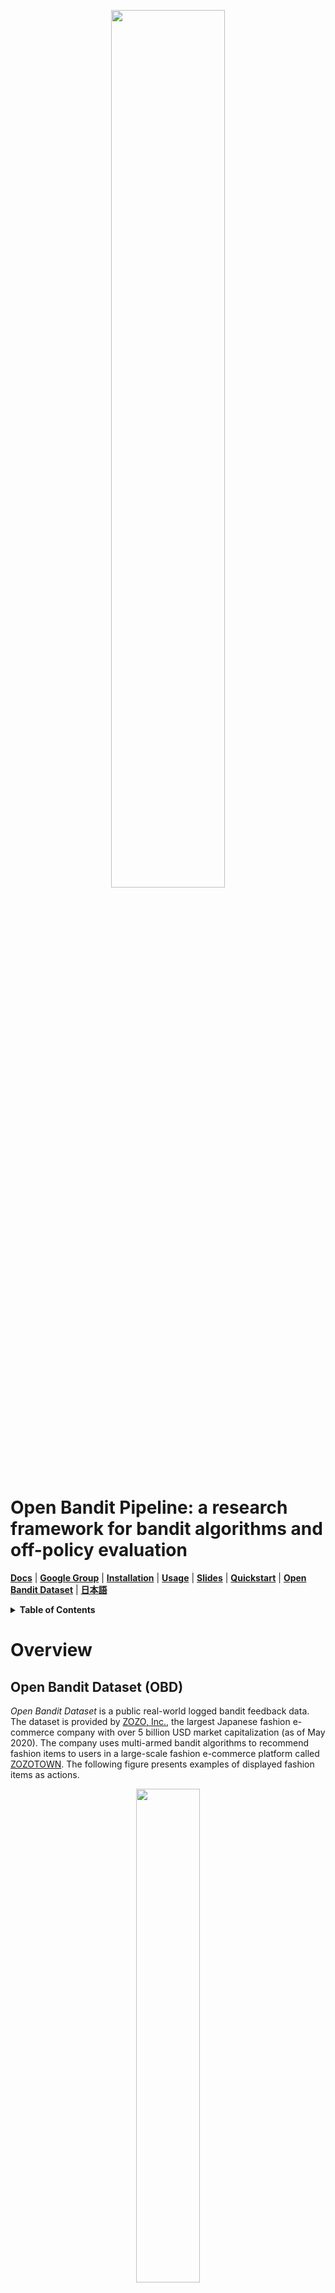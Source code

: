 <p align="center">
  <img width="60%" src="./images/logo.png" />
</p>

# Open Bandit Pipeline: a research framework for bandit algorithms and off-policy evaluation

**[Docs](https://zr-obp.readthedocs.io/en/latest/)** | **[Google Group](https://groups.google.com/g/open-bandit-project)** | **[Installation](#installation)** | **[Usage](#usage)** | **[Slides](./slides/slides_EN.pdf)** | **[Quickstart](./examples/quickstart)** | **[Open Bandit Dataset](./obd)** | **[日本語](./README_JN.md)**

<details>
<summary><strong>Table of Contents</strong></summary>

- [Open Bandit Pipeline: a research framework for bandit algorithms and off-policy evaluation](#open-bandit-pipeline-a-research-framework-for-bandit-algorithms-and-off-policy-evaluation)
- [Overview](#overview)
  - [Open Bandit Dataset (OBD)](#open-bandit-dataset-obd)
  - [Open Bandit Pipeline (OBP)](#open-bandit-pipeline-obp)
    - [Algorithms and OPE Estimators Supported](#algorithms-and-ope-estimators-supported)
  - [Topics and Tasks](#topics-and-tasks)
- [Installation](#installation)
- [Usage](#usage)
  - [(1) Data loading and preprocessing](#1-data-loading-and-preprocessing)
  - [(2) Off-Policy Learning](#2-off-policy-learning)
  - [(3) Off-Policy Evaluation](#3-off-policy-evaluation)
- [Citation](#citation)
- [Google Group](#google-group)
- [Contribution](#contribution)
- [License](#license)
- [Project Team](#project-team)
- [Contact](#contact)
- [References](#references)

</details>

# Overview

## Open Bandit Dataset (OBD)

*Open Bandit Dataset* is a public real-world logged bandit feedback data.
The dataset is provided by [ZOZO, Inc.](https://corp.zozo.com/en/about/profile/), the largest Japanese fashion e-commerce company with over 5 billion USD market capitalization (as of May 2020).
The company uses multi-armed bandit algorithms to recommend fashion items to users in a large-scale fashion e-commerce platform called [ZOZOTOWN](https://zozo.jp/).
The following figure presents examples of displayed fashion items as actions.

<p align="center">
  <img width="45%" src="./images/recommended_fashion_items.png" />
  <figcaption>
  <p align="center">
  Recommended fashion items as actions in the ZOZOTOWN recommendation interface
  </p>
  </figcaption>
</p>

We collected the data in a 7-day experiment in late November 2019 on three “campaigns,” corresponding to all, men's, and women's items, respectively. Each campaign randomly used either the Uniform Random policy or the Bernoulli Thompson Sampling (Bernoulli TS) policy for the data collection. This dataset is unique in that it
contains a set of *multiple* logged bandit feedback datasets collected by running different policies on the same platform. This enables realistic and reproducible experimental comparisons of different OPE estimators for the first time (see [our documentation](https://zr-obp.readthedocs.io/en/latest/evaluation_ope.html) for the details of the evaluation of OPE protocol with the Open Bandit Dataset).

<p align="center">
  <img width="90%" src="./images/obd_stats.png" />
</p>

The small size version of our data is available at [obd](./obd).
One can use this example data to run some [examples](./examples).
We release the full size version of our data at [https://research.zozo.com/data.html](https://research.zozo.com/data.html).
Please download the full size version for research uses.
Please see [obd/README.md](./obd/README.md) for the dataset description.

## Open Bandit Pipeline (OBP)

*Open Bandit Pipeline* is an open-source Python software including a series of modules for implementing dataset preprocessing, policy learning methods, and OPE estimators. Our software provides a complete, standardized experimental procedure for OPE research, ensuring that performance comparisons are fair, transparent, and reproducible. It also enables fast and accurate OPE implementation through a single unified interface, simplifying the practical use of OPE.

<p align="center">
  <img width="80%" src="./images/overview.png" />
  <figcaption>
  <p align="center">
    Overview of the Open Bandit Pipeline
  </p>
  </figcaption>
</p>

Open Bandit Pipeline consists of the following main modules.

- [**dataset module**](./obp/dataset/): This module provides a data loader for Open Bandit Dataset and a flexible interface for handling logged bandit feedback. It also provides tools to generate synthetic bandit data and transform multi-class classification data to bandit data.
- [**policy module**](./obp/policy/): This module provides interfaces for implementing new online and offline bandit policies. It also implements several standard policy learning methods.
- [**simulator module**](./obp/simulator/): This module provides functions for conducting offline bandit simulation. This module is necessary only when we want to implement the ReplayMethod to evaluate the performance of online or adaptive bandit policies with logged bandit data. Please refer to [examples/quickstart/online.ipynb](./examples/quickstart/online.ipynb) for the quickstart guide of implementing OPE of online bandit algorithms.
- [**ope module**](./obp/ope/): This module provides interfaces for implementing OPE estimators. It also implements several standard and advanced OPE estimators.

### Algorithms and OPE Estimators Supported

<details>
<summary><strong>Bandit Algorithms </strong>(click to expand)</summary>
<br>

- Online
  - Context-free
    - Random
    - Epsilon Greedy
    - Bernoulli Thompson Sampling
  - Contextual (Linear)
    - Linear Epsilon Greedy
    - [Linear Thompson Sampling](http://proceedings.mlr.press/v28/agrawal13)
    - [Linear Upper Confidence Bound](https://dl.acm.org/doi/pdf/10.1145/1772690.1772758)
  - Contextual (Logistic)
    - Logistic Epsilon Greedy
    - [Logistic Thompson Sampling](https://papers.nips.cc/paper/4321-an-empirical-evaluation-of-thompson-sampling)
    - [Logistic Upper Confidence Bound](https://dl.acm.org/doi/10.1145/2396761.2396767)
- Offline (Off-Policy Learning)
  - [Inverse Probability Weighting (IPW) Learner](https://arxiv.org/abs/1503.02834)

</details>

<details>
<summary><strong>OPE Estimators </strong>(click to expand)</summary>
<br>

- [Replay Method (RM)](https://arxiv.org/abs/1003.5956)
- [Direct Method (DM)](https://arxiv.org/abs/0812.4044)
- [Inverse Probability Weighting (IPW)](https://scholarworks.umass.edu/cgi/viewcontent.cgi?article=1079&context=cs_faculty_pubs)
- [Self-Normalized Inverse Probability Weighting (SNIPW)](https://papers.nips.cc/paper/5748-the-self-normalized-estimator-for-counterfactual-learning)
- [Doubly Robust (DR)](https://arxiv.org/abs/1503.02834)
- [Switch Estimators](https://arxiv.org/abs/1612.01205)
- [More Robust Doubly Robust (MRDR)](https://arxiv.org/abs/1802.03493)
- [Doubly Robust with Optimistic Shrinkage (DRos)](https://arxiv.org/abs/1907.09623)
- [Double Machine Learning (DML)](https://arxiv.org/abs/2002.08536)

</details>

Please refer to to our [documentation](https://zr-obp.readthedocs.io/en/latest/ope.html) for the basic formulation of OPE and the definitions of the estimators implemented.
Note that, in addition to the above algorithms and estimators, the pipeline also provides flexible interfaces.
Therefore, researchers can easily implement their own algorithms or estimators and evaluate them with our data and pipeline.
Moreover, the pipeline provides an interface for handling real-world logged bandit feedback data.
Thus, practitioners can combine their own data with the pipeline and easily evaluate bandit algorithms' performances in their settings with OPE.


## Topics and Tasks
Currently, Open Bandit Dataset and Pipeline facilitate the following research topics or practical tasks.

### Research

Researchers can evaluate the performance of their bandit algorithms (in bandit papers) or the accuracy of their OPE estimators (in OPE papers) in an easy, standardized manner with the Open Bandit Pipeline. One can implement these types of experiments for their research papers using synthetic bandit data, multi-class classification data, or the real-world Open Bandit Dataset.

- **Evaluation of Bandit Algorithms with Synthetic/Classification/Open Bandit Data**
- **Evaluation of OPE with Synthetic/Classification/Open Bandit Data**

In particular, we prepare some example experiments about the evaluation and comparison of OPE estimators in [examples](./examples/). One can learn how to implement the OPE experiments with the pipeline from the example contents.

### Practice

Practitioners can improve their automated decision making systems using online/batch bandit policies implemented in the policy module. Moreover, they can easily evaluate such bandit policies using historical logged bandit feedback data and OPE without A/B testing. Specifically, one can implement OPE of online bandit algorithms by combining the simulator module and the ReplayMethod in the ope module. Moreover, one can implement OPE of batch bandit algorithms with the standard OPE procedure introduced in [examples/quickstart/obd.ipynb](./examples/quickstart/obd.ipynb).

- **Implementing Online/Offline(Batch) Bandit Algorithms**
- **Off-Policy Evaluation of Online Bandit Algorithms**
- **Off-Policy Evaluation of Offline(Batch) Bandit Algorithms**


# Installation

You can install OBP using Python's package manager `pip`.

```
pip install obp
```

You can install OBP from source.
```bash
git clone https://github.com/st-tech/zr-obp
cd zr-obp
python setup.py install
```

Open Bandit Pipeline supports Python 3.7 or newer.

# Usage Examples

## Example with Synthetic Bandit Data

Here is an example of conducting OPE of the performance of IPWLearner as an evaluation policy using Direct Method (DM), Inverse Probability Weighting (IPW), Doubly Robust (DR) as OPE estimators.

```python
# a case for implementing OPE of the IPWLearner using synthetic bandit data
from sklearn.linear_model import LogisticRegression
# import open bandit pipeline (obp)
from obp.dataset import SyntheticBanditDataset
from obp.policy import IPWLearner
from obp.ope import (
    OffPolicyEvaluation,
    RegressionModel,
    InverseProbabilityWeighting as IPW,
    DirectMethod as DM,
    DoublyRobust as DR,
)

# (1) Generate Synthetic Bandit Data
dataset = SyntheticBanditDataset(n_actions=10, reward_type="binary")
bandit_feedback_train = dataset.obtain_batch_bandit_feedback(n_rounds=1000)
bandit_feedback_test = dataset.obtain_batch_bandit_feedback(n_rounds=1000)

# (2) Off-Policy Learning
eval_policy = IPWLearner(n_actions=dataset.n_actions, base_classifier=LogisticRegression())
eval_policy.fit(
    context=bandit_feedback_train["context"],
    action=bandit_feedback_train["action"],
    reward=bandit_feedback_train["reward"],
    pscore=bandit_feedback_train["pscore"]
)
action_dist = eval_policy.predict(context=bandit_feedback_test["context"])

# (3) Off-Policy Evaluation
regression_model = RegressionModel(
    n_actions=dataset.n_actions,
    base_model=LogisticRegression(),
)
estimated_rewards_by_reg_model = regression_model.fit_predict(
    context=bandit_feedback_test["context"],
    action=bandit_feedback_test["action"],
    reward=bandit_feedback_test["reward"],
)
ope = OffPolicyEvaluation(
    bandit_feedback=bandit_feedback_test,
    ope_estimators=[IPW(), DM(), DR()]
)
ope.visualize_off_policy_estimates(
    action_dist=action_dist,
    estimated_rewards_by_reg_model=estimated_rewards_by_reg_model,
)
```
<p align="center">
  <img width="60%" src="./images/ope_results_example.png" />
  <figcaption>
  <p align="center">
    Performance of IPWLearner estimated by OPE
  </p>
  </figcaption>
</p>


A formal quickstart example with synthetic bandit data is available at [examples/quickstart/synthetic.ipynb](./examples/quickstart/synthetic.ipynb).
We also prepare a script to conduct the evaluation of OPE experiment with synthetic bandit data in [examples/synthetic](./examples/synthetic/).

## Example with Multi-Class Classification Data

Researchers often use multi-class classification data to evaluate the estimation accuracy of OPE estimators.
Open Bandit Pipeline implements this kind of OPE experiments with multi-class classification data in an easy manner as follows.

```python
# a case for implementing an experiment to evaluate the accuracy of OPE using classification data
from sklearn.datasets import load_digits
from sklearn.ensemble import RandomForestClassifier
from sklearn.linear_model import LogisticRegression
# import open bandit pipeline (obp)
from obp.dataset import MultiClassToBanditReduction
from obp.ope import OffPolicyEvaluation, InverseProbabilityWeighting as IPW

# (1) Data loading and multi-class to bandit reduction
X, y = load_digits(return_X_y=True)
dataset = MultiClassToBanditReduction(X=X, y=y, base_classifier_b=LogisticRegression(random_state=12345))
dataset.split_train_eval(eval_size=0.7, random_state=12345)
bandit_feedback = dataset.obtain_batch_bandit_feedback(random_state=12345)

# (2) Evaluation Policy Derivation
# obtain action choice probabilities by an evaluation policy and its ground-truth policy value
action_dist = dataset.obtain_action_dist_by_eval_policy(base_classifier_e=RandomForestClassifier(random_state=12345))
# calculate the ground-truth performance of the evaluation policy
ground_truth = dataset.calc_ground_truth_policy_value(action_dist=action_dist)
print(ground_truth)
0.9634340222575517

# (3) Off-Policy Evaluation and Evaluation of OPE
ope = OffPolicyEvaluation(bandit_feedback=bandit_feedback, ope_estimators=[IPW()])
# evaluate the estimation performance (accuracy) of IPW by the relative estimation error (relative-ee)
relative_estimation_errors = ope.evaluate_performance_of_estimators(
        ground_truth_policy_value=ground_truth,
        action_dist=action_dist,
        metric="relative-ee",
)
print(relative_estimation_errors)
{'ipw': 0.01827255896321327} # the accuracy of IPW in OPE
```

A formal quickstart example with multi-class classification data is available at [examples/quickstart/multiclass.ipynb](./examples/quickstart/multiclass.ipynb).
We also prepare a script to conduct the evaluation of OPE experiment with multi-class classification data in [examples/multiclass](./examples/multiclass/).

## Example with Open Bandit Dataset

Here is an example of conducting OPE of the performance of BernoulliTS as an evaluation policy using Inverse Probability Weighting (IPW) and logged bandit feedback generated by the Random policy (behavior policy) on the ZOZOTOWN platform.

```python
# a case for implementing OPE of the BernoulliTS policy using log data generated by the Random policy
from obp.dataset import OpenBanditDataset
from obp.policy import BernoulliTS
from obp.ope import OffPolicyEvaluation, InverseProbabilityWeighting as IPW

# (1) Data loading and preprocessing
dataset = OpenBanditDataset(behavior_policy='random', campaign='all')
bandit_feedback = dataset.obtain_batch_bandit_feedback()

# (2) Production Policy Replication
evaluation_policy = BernoulliTS(
    n_actions=dataset.n_actions,
    len_list=dataset.len_list,
    is_zozotown_prior=True, # replicate the policy in the ZOZOTOWN production
    campaign="all",
    random_state=12345
)
action_dist = evaluation_policy.compute_batch_action_dist(
    n_sim=100000, n_rounds=bandit_feedback["n_rounds"]
)

# (3) Off-Policy Evaluation
ope = OffPolicyEvaluation(bandit_feedback=bandit_feedback, ope_estimators=[IPW()])
estimated_policy_value = ope.estimate_policy_values(action_dist=action_dist)

# estimated performance of BernoulliTS relative to the ground-truth performance of Random
relative_policy_value_of_bernoulli_ts = estimated_policy_value['ipw'] / bandit_feedback['reward'].mean()
print(relative_policy_value_of_bernoulli_ts)
1.198126...
```

A formal quickstart example with Open Bandit Dataset is available at [examples/quickstart/obd.ipynb](./examples/quickstart/obd.ipynb). We also prepare a script to conduct the evaluation of OPE using the Open Bandit Dataset in [examples/obd](./examples/obd). Please see [our documentation](https://zr-obp.readthedocs.io/en/latest/evaluation_ope.html) for the details of the evaluation of OPE protocol with the Open Bandit Dataset.


# Citation
If you use our dataset and pipeline in your work, please cite our paper:

Yuta Saito, Shunsuke Aihara, Megumi Matsutani, Yusuke Narita.<br>
**Open Bandit Dataset and Pipeline: Towards Realistic and Reproducible Off-Policy Evaluation**<br>
[https://arxiv.org/abs/2008.07146](https://arxiv.org/abs/2008.07146)

Bibtex:
```
@article{saito2020open,
  title={Open Bandit Dataset and Pipeline: Towards Realistic and Reproducible Off-Policy Evaluation},
  author={Saito, Yuta and Shunsuke, Aihara and Megumi, Matsutani and Yusuke, Narita},
  journal={arXiv preprint arXiv:2008.07146},
  year={2020}
}
```

# Google Group
If you are interested in the Open Bandit Project, we can follow the updates at its google group: https://groups.google.com/g/open-bandit-project

# Contribution
Any contributions to the Open Bandit Pipeline are more than welcome!
Please refer to [CONTRIBUTING.md](./CONTRIBUTING.md) for general guidelines how to contribute to the project.

# License
This project is licensed under the Apache 2.0 License - see the [LICENSE](LICENSE) file for details.

# Project Team

- [Yuta Saito](https://usaito.github.io/) (**Main Contributor**; Hanjuku-kaso Co., Ltd. / Cornell University)
- [Shunsuke Aihara](https://www.linkedin.com/in/shunsukeaihara/) (ZOZO Technologies, Inc.)
- Megumi Matsutani (ZOZO Technologies, Inc.)
- [Yusuke Narita](https://www.yusuke-narita.com/) (Hanjuku-kaso Co., Ltd. / Yale University)

## Developers
- [Masahiro Nomura](https://twitter.com/nomuramasahir0) (CyberAgent, Inc. / Hanjuku-kaso Co., Ltd.)
- [Koichi Takayama](https://fullflu.hatenablog.com/) (Hanjuku-kaso Co., Ltd.)
- [Ryo Kuroiwa](https://kurorororo.github.io) (University of Toronto / Hanjuku-kaso Co., Ltd.)
- [Haruka Kiyohara](https://sites.google.com/view/harukakiyohara) (Tokyo Institute of Technology / Hanjuku-kaso Co., Ltd.)

# Contact
For any question about the paper, data, and pipeline, feel free to contact: saito@hanjuku-kaso.com

# References

<details>
<summary><strong>Papers </strong>(click to expand)</summary>

1. Alina Beygelzimer and John Langford. [The offset tree for learning with partial labels](https://arxiv.org/abs/0812.4044). In
*Proceedings of the 15th ACM SIGKDD international conference on Knowledge discovery and data mining*, pages 129–138, 2009.

2. Olivier Chapelle and Lihong Li. [An empirical evaluation of thompson sampling](https://papers.nips.cc/paper/4321-an-empirical-evaluation-of-thompson-sampling). In *Advances in neural information processing systems*, pages 2249–2257, 2011.

3. Lihong Li, Wei Chu, John Langford, and Xuanhui Wang. [Unbiased Offline Evaluation of Contextual-bandit-based News Article Recommendation Algorithms](https://arxiv.org/abs/1003.5956). In *Proceedings of the Fourth ACM International Conference on Web Search and Data Mining*, pages 297–306, 2011.

4. Alex Strehl, John Langford, Lihong Li, and Sham M Kakade. [Learning from Logged Implicit Exploration Data](https://arxiv.org/abs/1003.0120). In *Advances in Neural Information Processing Systems*, pages 2217–2225, 2010.

5.  Doina Precup, Richard S. Sutton, and Satinder Singh. [Eligibility Traces for Off-Policy Policy Evaluation](https://scholarworks.umass.edu/cgi/viewcontent.cgi?article=1079&context=cs_faculty_pubs). In *Proceedings of the 17th International Conference on Machine Learning*, 759–766. 2000.

6.  Miroslav Dudík, Dumitru Erhan, John Langford, and Lihong Li. [Doubly Robust Policy Evaluation and Optimization](https://arxiv.org/abs/1503.02834). *Statistical Science*, 29:485–511, 2014.

7. Adith Swaminathan and Thorsten Joachims. [The Self-normalized Estimator for Counterfactual Learning](https://papers.nips.cc/paper/5748-the-self-normalized-estimator-for-counterfactual-learning). In *Advances in Neural Information Processing Systems*, pages 3231–3239, 2015.

8. Dhruv Kumar Mahajan, Rajeev Rastogi, Charu Tiwari, and Adway Mitra. [LogUCB: An Explore-Exploit Algorithm for Comments Recommendation](https://dl.acm.org/doi/10.1145/2396761.2396767). In *Proceedings of the 21st ACM international conference on Information and knowledge management*, 6–15. 2012.

9.  Lihong Li, Wei Chu, John Langford, Taesup Moon, and Xuanhui Wang. [An Unbiased Offline Evaluation of Contextual Bandit Algorithms with Generalized Linear Models](http://proceedings.mlr.press/v26/li12a.html). In *Journal of Machine Learning Research: Workshop and Conference Proceedings*, volume 26, 19–36. 2012.

10. Yu-Xiang Wang, Alekh Agarwal, and Miroslav Dudik. [Optimal and Adaptive Off-policy Evaluation in Contextual Bandits](https://arxiv.org/abs/1612.01205). In *Proceedings of the 34th International Conference on Machine Learning*, 3589–3597. 2017.

11. Mehrdad Farajtabar, Yinlam Chow, and Mohammad Ghavamzadeh. [More Robust Doubly Robust Off-policy Evaluation](https://arxiv.org/abs/1802.03493). In *Proceedings of the 35th International Conference on Machine Learning*, 1447–1456. 2018.

12. Nathan Kallus and Masatoshi Uehara. [Intrinsically Efficient, Stable, and Bounded Off-Policy Evaluation for Reinforcement Learning](https://arxiv.org/abs/1906.03735). In *Advances in Neural Information Processing Systems*. 2019.

13. Yi Su, Maria Dimakopoulou, Akshay Krishnamurthy, and Miroslav Dudík. [Doubly Robust Off-policy Evaluation with Shrinkage](https://arxiv.org/abs/1907.09623). In *Proceedings of the 37th International Conference on Machine Learning*, 2020.

14.  Yusuke Narita, Shota Yasui, and Kohei Yata. [Off-policy Bandit and Reinforcement Learning](https://arxiv.org/abs/2002.08536). *arXiv preprint arXiv:2002.08536*, 2020.

15. Weihua Hu, Matthias Fey, Marinka Zitnik, Yuxiao Dong, Hongyu Ren, Bowen Liu, Michele Catasta, and Jure Leskovec. [Open Graph Benchmark: Datasets for Machine Learning on Graphs](https://arxiv.org/abs/2005.00687). *arXiv preprint arXiv:2005.00687*, 2020.

</details>

<details>
<summary><strong>Projects </strong>(click to expand)</summary>

<br>

The Open Bandit Project is strongly inspired by **Open Graph Benchmark** --a collection of benchmark datasets, data loaders, and evaluators for graph machine learning:
[[github](https://github.com/snap-stanford/ogb)] [[project page](https://ogb.stanford.edu)] [[paper](https://arxiv.org/abs/2005.00687)].

</details>
